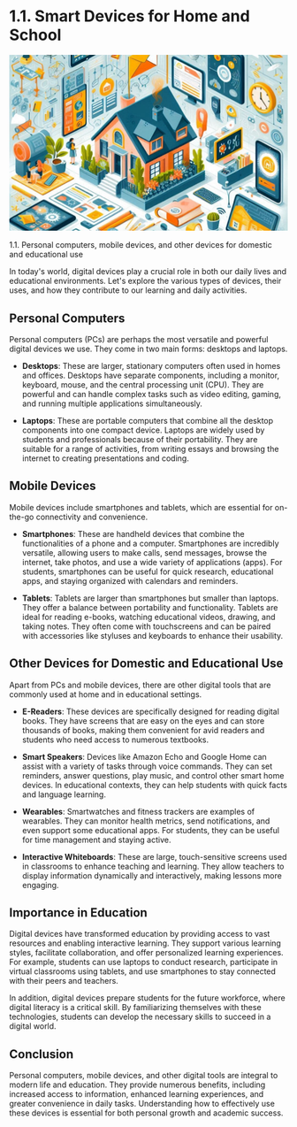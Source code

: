 # 1.1. Smart Devices for Home and School

![Inside Digital Devices](images/s11_header.jpeg)

1.1. Personal computers, mobile devices, and other devices for domestic and educational use

In today's world, digital devices play a crucial role in both our daily lives and educational environments. Let's explore the various types of devices, their uses, and how they contribute to our learning and daily activities.

## Personal Computers

Personal computers (PCs) are perhaps the most versatile and powerful digital devices we use. They come in two main forms: desktops and laptops.

- **Desktops**: These are larger, stationary computers often used in homes and offices. Desktops have separate components, including a monitor, keyboard, mouse, and the central processing unit (CPU). They are powerful and can handle complex tasks such as video editing, gaming, and running multiple applications simultaneously.
  
- **Laptops**: These are portable computers that combine all the desktop components into one compact device. Laptops are widely used by students and professionals because of their portability. They are suitable for a range of activities, from writing essays and browsing the internet to creating presentations and coding.

## Mobile Devices

Mobile devices include smartphones and tablets, which are essential for on-the-go connectivity and convenience.

- **Smartphones**: These are handheld devices that combine the functionalities of a phone and a computer. Smartphones are incredibly versatile, allowing users to make calls, send messages, browse the internet, take photos, and use a wide variety of applications (apps). For students, smartphones can be useful for quick research, educational apps, and staying organized with calendars and reminders.
  
- **Tablets**: Tablets are larger than smartphones but smaller than laptops. They offer a balance between portability and functionality. Tablets are ideal for reading e-books, watching educational videos, drawing, and taking notes. They often come with touchscreens and can be paired with accessories like styluses and keyboards to enhance their usability.

## Other Devices for Domestic and Educational Use

Apart from PCs and mobile devices, there are other digital tools that are commonly used at home and in educational settings.

- **E-Readers**: These devices are specifically designed for reading digital books. They have screens that are easy on the eyes and can store thousands of books, making them convenient for avid readers and students who need access to numerous textbooks.
  
- **Smart Speakers**: Devices like Amazon Echo and Google Home can assist with a variety of tasks through voice commands. They can set reminders, answer questions, play music, and control other smart home devices. In educational contexts, they can help students with quick facts and language learning.
  
- **Wearables**: Smartwatches and fitness trackers are examples of wearables. They can monitor health metrics, send notifications, and even support some educational apps. For students, they can be useful for time management and staying active.

- **Interactive Whiteboards**: These are large, touch-sensitive screens used in classrooms to enhance teaching and learning. They allow teachers to display information dynamically and interactively, making lessons more engaging.

## Importance in Education

Digital devices have transformed education by providing access to vast resources and enabling interactive learning. They support various learning styles, facilitate collaboration, and offer personalized learning experiences. For example, students can use laptops to conduct research, participate in virtual classrooms using tablets, and use smartphones to stay connected with their peers and teachers.

In addition, digital devices prepare students for the future workforce, where digital literacy is a critical skill. By familiarizing themselves with these technologies, students can develop the necessary skills to succeed in a digital world.

## Conclusion

Personal computers, mobile devices, and other digital tools are integral to modern life and education. They provide numerous benefits, including increased access to information, enhanced learning experiences, and greater convenience in daily tasks. Understanding how to effectively use these devices is essential for both personal growth and academic success.